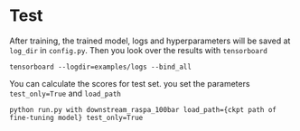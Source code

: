 # Test

After training, the trained model, logs and hyperparameters will be saved at `log_dir` in `config.py`.
Then you look over the results with `tensorboard`

```shell
tensorboard --logdir=examples/logs --bind_all
```

You can calculate the scores for test set.
you set the parameters `test_only=True` and `load_path`

```shell
python run.py with downstream_raspa_100bar load_path={ckpt path of fine-tuning model} test_only=True
```